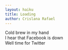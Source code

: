 ```yaml
---
layout: haiku
title: Loading
author: Crislana Rafael
---
```


Cold brew in my hand<br>
I hear that Facebook is down<br>
Well time for Twitter<br>
